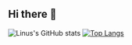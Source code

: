 ## Hi there 👋

<!--
**Linussl/Linussl** is a ✨ _special_ ✨ repository because its `README.md` (this file) appears on your GitHub profile.

Here are some ideas to get you started:

- 🔭 I’m currently working on ...
- 🌱 I’m currently learning ...
- 👯 I’m looking to collaborate on ...
- 🤔 I’m looking for help with ...
- 💬 Ask me about ...
- 📫 How to reach me: ...
- 😄 Pronouns: ...
- ⚡ Fun fact: ...
-->
![Linus's GitHub stats](https://github-readme-stats.vercel.app/api?username=Linussl&show_icons=true&theme=transparent)  [![Top Langs](https://github-readme-stats.vercel.app/api/top-langs/?username=Linussl)](https://github.com/Linussl/github-readme-stats)
